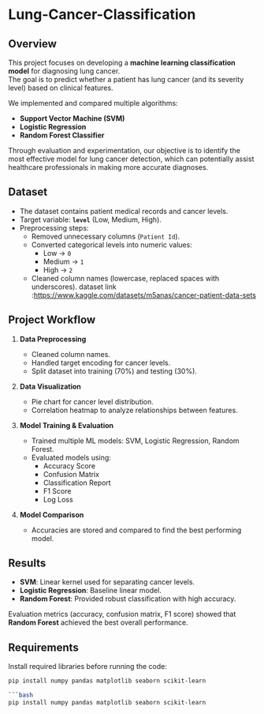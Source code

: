 # Lung-Cancer-Classification

## Overview
This project focuses on developing a **machine learning classification model** for diagnosing lung cancer.  
The goal is to predict whether a patient has lung cancer (and its severity level) based on clinical features.  

We implemented and compared multiple algorithms:
- **Support Vector Machine (SVM)**
- **Logistic Regression**
- **Random Forest Classifier**

Through evaluation and experimentation, our objective is to identify the most effective model for lung cancer detection, which can potentially assist healthcare professionals in making more accurate diagnoses.



## Dataset
- The dataset contains patient medical records and cancer levels.
- Target variable: **`level`** (Low, Medium, High).
- Preprocessing steps:
  - Removed unnecessary columns (`Patient Id`).
  - Converted categorical levels into numeric values:
    - Low → `0`
    - Medium → `1`
    - High → `2`
  - Cleaned column names (lowercase, replaced spaces with underscores).
    dataset link :https://www.kaggle.com/datasets/m5anas/cancer-patient-data-sets





## Project Workflow
1. **Data Preprocessing**
   - Cleaned column names.
   - Handled target encoding for cancer levels.
   - Split dataset into training (70%) and testing (30%).

2. **Data Visualization**
   - Pie chart for cancer level distribution.
   - Correlation heatmap to analyze relationships between features.

3. **Model Training & Evaluation**
   - Trained multiple ML models: SVM, Logistic Regression, Random Forest.
   - Evaluated models using:
     - Accuracy Score
     - Confusion Matrix
     - Classification Report
     - F1 Score
     - Log Loss

4. **Model Comparison**
   - Accuracies are stored and compared to find the best performing model.



## Results
- **SVM**: Linear kernel used for separating cancer levels.
- **Logistic Regression**: Baseline linear model.
- **Random Forest**: Provided robust classification with high accuracy.

Evaluation metrics (accuracy, confusion matrix, F1 score) showed that **Random Forest** achieved the best overall performance.



## Requirements
Install required libraries before running the code:

```bash
pip install numpy pandas matplotlib seaborn scikit-learn

```bash
pip install numpy pandas matplotlib seaborn scikit-learn
